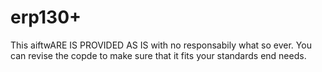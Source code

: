 # erp130+
This aiftwARE IS PROVIDED AS IS with no responsabily what so ever. You can revise the copde to make sure that it fits your standards end needs.
